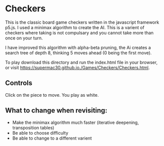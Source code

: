 # Checkers
This is the classic board game checkers written in the javascript framework p5.js. I used a minimax algorithm to create the AI. This is a varient of checkers where taking is not compulsary and you cannot take more than once on your turn.

I have improved this algorithm with alpha-beta pruning, the Ai creates a search tree of depth 8, thinking 5 moves ahead (0 being the first move).

To play download this directory and run the index.html file in your browser, or visit https://supermac30.github.io./Games/Checkers/Checkers.html.

## Controls
Click on the piece to move. You play as white.

## What to change when revisiting:
- Make the minimax algorithm much faster (iterative deepening, transposition tables)
- Be able to choose difficulty
- Be able to change to a different varient
